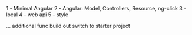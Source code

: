 1 - Minimal Angular
2 - Angular: Model, Controllers, Resource, ng-click
3 - local 
4 - web api
5 - style

...
additional func
build out
switch to starter project